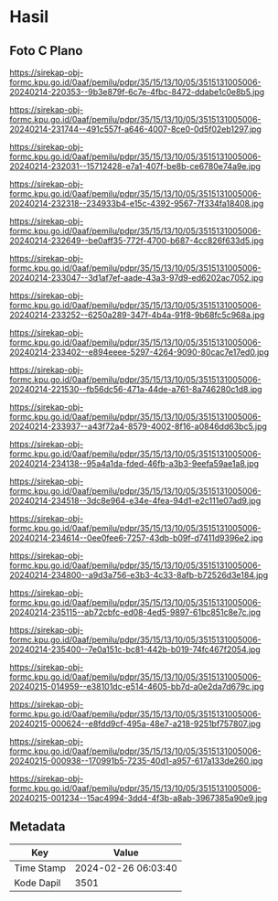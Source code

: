 # Hasil

## Foto C Plano

https://sirekap-obj-formc.kpu.go.id/0aaf/pemilu/pdpr/35/15/13/10/05/3515131005006-20240214-220353--9b3e879f-6c7e-4fbc-8472-ddabe1c0e8b5.jpg

https://sirekap-obj-formc.kpu.go.id/0aaf/pemilu/pdpr/35/15/13/10/05/3515131005006-20240214-231744--491c557f-a646-4007-8ce0-0d5f02eb1297.jpg

https://sirekap-obj-formc.kpu.go.id/0aaf/pemilu/pdpr/35/15/13/10/05/3515131005006-20240214-232031--15712428-e7a1-407f-be8b-ce6780e74a9e.jpg

https://sirekap-obj-formc.kpu.go.id/0aaf/pemilu/pdpr/35/15/13/10/05/3515131005006-20240214-232318--234933b4-e15c-4392-9567-7f334fa18408.jpg

https://sirekap-obj-formc.kpu.go.id/0aaf/pemilu/pdpr/35/15/13/10/05/3515131005006-20240214-232649--be0aff35-772f-4700-b687-4cc826f633d5.jpg

https://sirekap-obj-formc.kpu.go.id/0aaf/pemilu/pdpr/35/15/13/10/05/3515131005006-20240214-233047--3d1af7ef-aade-43a3-97d9-ed6202ac7052.jpg

https://sirekap-obj-formc.kpu.go.id/0aaf/pemilu/pdpr/35/15/13/10/05/3515131005006-20240214-233252--6250a289-347f-4b4a-91f8-9b68fc5c968a.jpg

https://sirekap-obj-formc.kpu.go.id/0aaf/pemilu/pdpr/35/15/13/10/05/3515131005006-20240214-233402--e894eeee-5297-4264-9090-80cac7e17ed0.jpg

https://sirekap-obj-formc.kpu.go.id/0aaf/pemilu/pdpr/35/15/13/10/05/3515131005006-20240214-221530--fb56dc56-471a-44de-a761-8a746280c1d8.jpg

https://sirekap-obj-formc.kpu.go.id/0aaf/pemilu/pdpr/35/15/13/10/05/3515131005006-20240214-233937--a43f72a4-8579-4002-8f16-a0846dd63bc5.jpg

https://sirekap-obj-formc.kpu.go.id/0aaf/pemilu/pdpr/35/15/13/10/05/3515131005006-20240214-234138--95a4a1da-fded-46fb-a3b3-9eefa59ae1a8.jpg

https://sirekap-obj-formc.kpu.go.id/0aaf/pemilu/pdpr/35/15/13/10/05/3515131005006-20240214-234518--3dc8e964-e34e-4fea-94d1-e2c111e07ad9.jpg

https://sirekap-obj-formc.kpu.go.id/0aaf/pemilu/pdpr/35/15/13/10/05/3515131005006-20240214-234614--0ee0fee6-7257-43db-b09f-d7411d9396e2.jpg

https://sirekap-obj-formc.kpu.go.id/0aaf/pemilu/pdpr/35/15/13/10/05/3515131005006-20240214-234800--a9d3a756-e3b3-4c33-8afb-b72526d3e184.jpg

https://sirekap-obj-formc.kpu.go.id/0aaf/pemilu/pdpr/35/15/13/10/05/3515131005006-20240214-235115--ab72cbfc-ed08-4ed5-9897-61bc851c8e7c.jpg

https://sirekap-obj-formc.kpu.go.id/0aaf/pemilu/pdpr/35/15/13/10/05/3515131005006-20240214-235400--7e0a151c-bc81-442b-b019-74fc467f2054.jpg

https://sirekap-obj-formc.kpu.go.id/0aaf/pemilu/pdpr/35/15/13/10/05/3515131005006-20240215-014959--e38101dc-e514-4605-bb7d-a0e2da7d679c.jpg

https://sirekap-obj-formc.kpu.go.id/0aaf/pemilu/pdpr/35/15/13/10/05/3515131005006-20240215-000624--e8fdd9cf-495a-48e7-a218-9251bf757807.jpg

https://sirekap-obj-formc.kpu.go.id/0aaf/pemilu/pdpr/35/15/13/10/05/3515131005006-20240215-000938--170991b5-7235-40d1-a957-617a133de260.jpg

https://sirekap-obj-formc.kpu.go.id/0aaf/pemilu/pdpr/35/15/13/10/05/3515131005006-20240215-001234--15ac4994-3dd4-4f3b-a8ab-3967385a90e9.jpg


## Metadata

| Key        | Value               |
| ---------- | ------------------- |
| Time Stamp | 2024-02-26 06:03:40 |
| Kode Dapil | 3501                |



